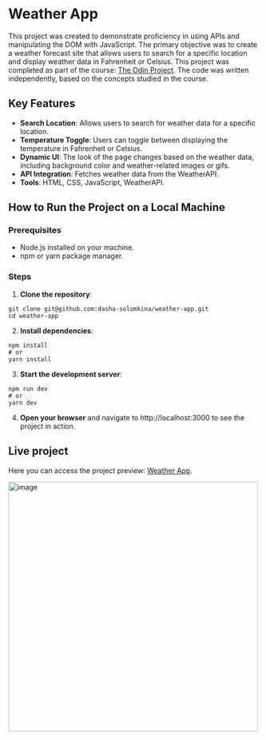 # Weather App
This project was created to demonstrate proficiency in using APIs and manipulating the DOM with JavaScript. The primary objective was to create a weather forecast site that allows users to search for a specific location and display weather data in Fahrenheit or Celsius. This project was completed as part of the course: [The Odin Project](https://www.theodinproject.com/lessons/node-path-javascript-weather-app). The code was written independently, based on the concepts studied in the course.

## Key Features
- **Search Location**: Allows users to search for weather data for a specific location.
- **Temperature Toggle**: Users can toggle between displaying the temperature in Fahrenheit or Celsius.
- **Dynamic UI**: The look of the page changes based on the weather data, including background color and weather-related images or gifs.
- **API Integration**: Fetches weather data from the WeatherAPI.
- **Tools**: HTML, CSS, JavaScript, WeatherAPI.

## How to Run the Project on a Local Machine

### Prerequisites

- Node.js installed on your machine.
- npm or yarn package manager.

### Steps

1. **Clone the repository**:

```
git clone git@github.com:dasha-solomkina/weather-app.git
cd weather-app
```

2. **Install dependencies**:

```
npm install
# or
yarn install
```

3. **Start the development server**:

```
npm run dev
# or
yarn dev
```

4. **Open your browser** and navigate to http://localhost:3000 to see the project in action.

## Live project

Here you can access the project preview: [Weather App](https://dasha-solomkina.github.io/weather-app/).
</br>

<img src="https://github.com/user-attachments/assets/61a13606-49b4-471f-984b-fd0a4c8758c4" alt="image" width="500"/>
